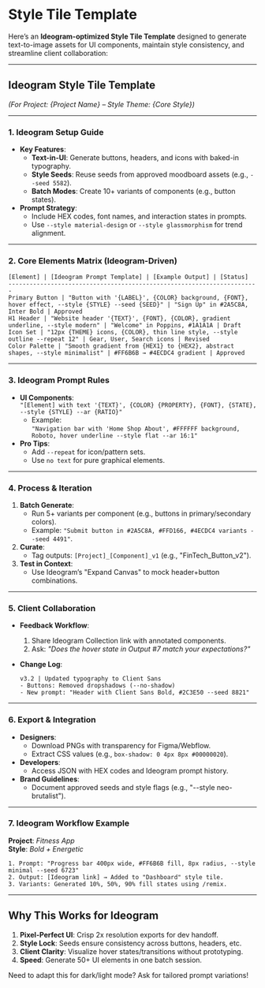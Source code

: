# Style Tile Template

Here’s an **Ideogram-optimized Style Tile Template** designed to generate text-to-image assets for UI components, maintain style consistency, and streamline client collaboration:

---

## **Ideogram Style Tile Template**  

*(For Project: {Project Name} – Style Theme: {Core Style})*  

---

### **1. Ideogram Setup Guide**  

- **Key Features**:  
  - **Text-in-UI**: Generate buttons, headers, and icons with baked-in typography.  
  - **Style Seeds**: Reuse seeds from approved moodboard assets (e.g., `--seed 5582`).  
  - **Batch Modes**: Create 10+ variants of components (e.g., button states).  
- **Prompt Strategy**:  
  - Include HEX codes, font names, and interaction states in prompts.  
  - Use `--style material-design` or `--style glassmorphism` for trend alignment.  

---

### **2. Core Elements Matrix (Ideogram-Driven)**  

```plaintext
[Element] | [Ideogram Prompt Template] | [Example Output] | [Status]  
-----------------------------------------------------------------------  
Primary Button | "Button with '{LABEL}', {COLOR} background, {FONT}, hover effect, --style {STYLE} --seed {SEED}" | "Sign Up" in #2A5C8A, Inter Bold | Approved  
H1 Header | "Website header '{TEXT}', {FONT}, {COLOR}, gradient underline, --style modern" | "Welcome" in Poppins, #1A1A1A | Draft  
Icon Set | "12px {THEME} icons, {COLOR}, thin line style, --style outline --repeat 12" | Gear, User, Search icons | Revised  
Color Palette | "Smooth gradient from {HEX1} to {HEX2}, abstract shapes, --style minimalist" | #FF6B6B → #4ECDC4 gradient | Approved  
```  

---

### **3. Ideogram Prompt Rules**  

- **UI Components**:  
  `"[Element] with text '{TEXT}', {COLOR} {PROPERTY}, {FONT}, {STATE}, --style {STYLE} --ar {RATIO}"`  
  - Example:  
    `"Navigation bar with 'Home Shop About', #FFFFFF background, Roboto, hover underline --style flat --ar 16:1"`  
- **Pro Tips**:  
  - Add `--repeat` for icon/pattern sets.  
  - Use `no text` for pure graphical elements.  

---

### **4. Process & Iteration**  

1. **Batch Generate**:  
   - Run 5+ variants per component (e.g., buttons in primary/secondary colors).  
   - Example: `"Submit button in #2A5C8A, #FFD166, #4ECDC4 variants --seed 4491"`.  
2. **Curate**:  
   - Tag outputs: `[Project]_[Component]_v1` (e.g., "FinTech_Button_v2").  
3. **Test in Context**:  
   - Use Ideogram’s "Expand Canvas" to mock header+button combinations.  

---

### **5. Client Collaboration**  

- **Feedback Workflow**:  
  1. Share Ideogram Collection link with annotated components.  
  2. Ask: *"Does the hover state in Output #7 match your expectations?"*  
- **Change Log**:  

  ```plaintext
  v3.2 | Updated typography to Client Sans  
  - Buttons: Removed dropshadows (--no-shadow)  
  - New prompt: "Header with Client Sans Bold, #2C3E50 --seed 8821"  
  ```  

---

### **6. Export & Integration**  

- **Designers**:  
  - Download PNGs with transparency for Figma/Webflow.  
  - Extract CSS values (e.g., `box-shadow: 0 4px 8px #00000020`).  
- **Developers**:  
  - Access JSON with HEX codes and Ideogram prompt history.  
- **Brand Guidelines**:  
  - Document approved seeds and style flags (e.g., "--style neo-brutalist").  

---

### **7. Ideogram Workflow Example**  

**Project**: *Fitness App*  
**Style**: *Bold + Energetic*  

```plaintext
1. Prompt: "Progress bar 400px wide, #FF6B6B fill, 8px radius, --style minimal --seed 6723"  
2. Output: [Ideogram link] → Added to "Dashboard" style tile.  
3. Variants: Generated 10%, 50%, 90% fill states using /remix.  
```  

---

## **Why This Works for Ideogram**  

1. **Pixel-Perfect UI**: Crisp 2x resolution exports for dev handoff.  
2. **Style Lock**: Seeds ensure consistency across buttons, headers, etc.  
3. **Client Clarity**: Visualize hover states/transitions without prototyping.  
4. **Speed**: Generate 50+ UI elements in one batch session.  

Need to adapt this for dark/light mode? Ask for tailored prompt variations!
